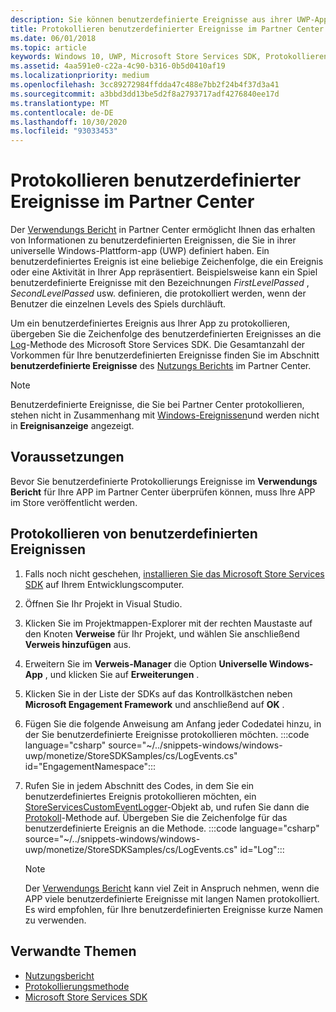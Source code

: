 ```yaml
---
description: Sie können benutzerdefinierte Ereignisse aus ihrer UWP-App protokollieren und diese Ereignisse im Bericht "Verwendung" im Partner Center überprüfen.
title: Protokollieren benutzerdefinierter Ereignisse im Partner Center
ms.date: 06/01/2018
ms.topic: article
keywords: Windows 10, UWP, Microsoft Store Services SDK, Protokollieren von Ereignissen
ms.assetid: 4aa591e0-c22a-4c90-b316-0b5d0410af19
ms.localizationpriority: medium
ms.openlocfilehash: 3cc89272984ffdda47c488e7bb2f24b4f37d3a41
ms.sourcegitcommit: a3bbd3dd13be5d2f8a2793717adf4276840ee17d
ms.translationtype: MT
ms.contentlocale: de-DE
ms.lasthandoff: 10/30/2020
ms.locfileid: "93033453"
---
```

# <a name="log-custom-events-for-partner-center"></a>Protokollieren benutzerdefinierter Ereignisse im Partner Center

Der [Verwendungs Bericht](../publish/usage-report.md) in Partner Center ermöglicht Ihnen das erhalten von Informationen zu benutzerdefinierten Ereignissen, die Sie in ihrer universelle Windows-Plattform-app (UWP) definiert haben. Ein benutzerdefiniertes Ereignis ist eine beliebige Zeichenfolge, die ein Ereignis oder eine Aktivität in Ihrer App repräsentiert. Beispielsweise kann ein Spiel benutzerdefinierte Ereignisse mit den Bezeichnungen *FirstLevelPassed* , *SecondLevelPassed* usw. definieren, die protokolliert werden, wenn der Benutzer die einzelnen Levels des Spiels durchläuft.

Um ein benutzerdefiniertes Ereignis aus Ihrer App zu protokollieren, übergeben Sie die Zeichenfolge des benutzerdefinierten Ereignisses an die [Log](/uwp/api/microsoft.services.store.engagement.storeservicescustomeventlogger.log)-Methode des Microsoft Store Services SDK. Die Gesamtanzahl der Vorkommen für Ihre benutzerdefinierten Ereignisse finden Sie im Abschnitt **benutzerdefinierte Ereignisse** des [Nutzungs Berichts](../publish/usage-report.md) im Partner Center.

> [!NOTE]
> Benutzerdefinierte Ereignisse, die Sie bei Partner Center protokollieren, stehen nicht in Zusammenhang mit [Windows-Ereignissen](/windows/desktop/Events/windows-events)und werden nicht in **Ereignisanzeige** angezeigt.

## <a name="prerequisites"></a>Voraussetzungen

Bevor Sie benutzerdefinierte Protokollierungs Ereignisse im **Verwendungs Bericht** für Ihre APP im Partner Center überprüfen können, muss Ihre APP im Store veröffentlicht werden.

## <a name="how-to-log-custom-events"></a>Protokollieren von benutzerdefinierten Ereignissen

1. Falls noch nicht geschehen, [installieren Sie das Microsoft Store Services SDK](microsoft-store-services-sdk.md#install-the-sdk) auf Ihrem Entwicklungscomputer.

2. Öffnen Sie Ihr Projekt in Visual Studio.

3. Klicken Sie im Projektmappen-Explorer mit der rechten Maustaste auf den Knoten **Verweise** für Ihr Projekt, und wählen Sie anschließend **Verweis hinzufügen** aus.

4. Erweitern Sie im **Verweis-Manager** die Option **Universelle Windows-App** , und klicken Sie auf **Erweiterungen** .

5. Klicken Sie in der Liste der SDKs auf das Kontrollkästchen neben **Microsoft Engagement Framework** und anschließend auf **OK** .

6. Fügen Sie die folgende Anweisung am Anfang jeder Codedatei hinzu, in der Sie benutzerdefinierte Ereignisse protokollieren möchten.
    :::code language="csharp" source="~/../snippets-windows/windows-uwp/monetize/StoreSDKSamples/cs/LogEvents.cs" id="EngagementNamespace":::

7. Rufen Sie in jedem Abschnitt des Codes, in dem Sie ein benutzerdefiniertes Ereignis protokollieren möchten, ein [StoreServicesCustomEventLogger](/uwp/api/microsoft.services.store.engagement.storeservicescustomeventlogger.log)-Objekt ab, und rufen Sie dann die [Protokoll](/uwp/api/microsoft.services.store.engagement.storeservicescustomeventlogger.log)-Methode auf. Übergeben Sie die Zeichenfolge für das benutzerdefinierte Ereignis an die Methode.
    :::code language="csharp" source="~/../snippets-windows/windows-uwp/monetize/StoreSDKSamples/cs/LogEvents.cs" id="Log":::

    > [!NOTE]
    > Der [Verwendungs Bericht](../publish/usage-report.md) kann viel Zeit in Anspruch nehmen, wenn die APP viele benutzerdefinierte Ereignisse mit langen Namen protokolliert. Es wird empfohlen, für Ihre benutzerdefinierten Ereignisse kurze Namen zu verwenden. 

## <a name="related-topics"></a>Verwandte Themen

* [Nutzungsbericht](../publish/usage-report.md)
* [Protokollierungsmethode](/uwp/api/microsoft.services.store.engagement.storeservicescustomeventlogger.log)
* [Microsoft Store Services SDK](./microsoft-store-services-sdk.md)
